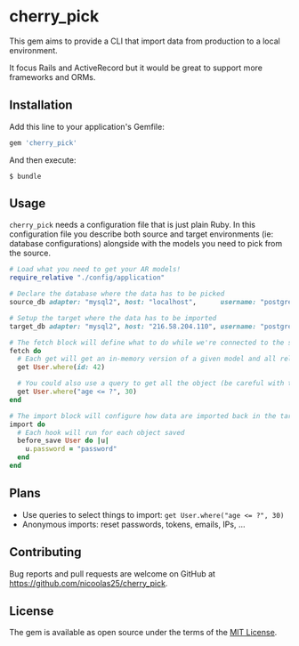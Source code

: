 # cherry_pick

This gem aims to provide a CLI that import data from production to a local environment.

It focus Rails and ActiveRecord but it would be great to support more frameworks and ORMs.

## Installation

Add this line to your application's Gemfile:

```ruby
gem 'cherry_pick'
```

And then execute:

    $ bundle

## Usage

`cherry_pick` needs a configuration file that is just plain Ruby. In this configuration file
you describe both source and target environments (ie: database configurations) alongside with
the models you need to pick from the source.

``` ruby
# Load what you need to get your AR models!
require_relative "./config/application"

# Declare the database where the data has to be picked
source_db adapter: "mysql2", host: "localhost",      username: "postgres", password: "password")

# Setup the target where the data has to be imported
target_db adapter: "mysql2", host: "216.58.204.110", username: "postgres", password: "password")

# The fetch block will define what to do while we're connected to the source database
fetch do
  # Each get will get an in-memory version of a given model and all related models
  get User.where(id: 42)

  # You could also use a query to get all the object (be careful with the memory)
  get User.where("age <= ?", 30)
end

# The import block will configure how data are imported back in the targt database
import do
  # Each hook will run for each object saved
  before_save User do |u|
    u.password = "password"
  end
end
```

## Plans

- Use queries to select things to import: `get User.where("age <= ?", 30)`
- Anonymous imports: reset passwords, tokens, emails, IPs, ...

## Contributing

Bug reports and pull requests are welcome on GitHub at https://github.com/nicoolas25/cherry_pick.

## License

The gem is available as open source under the terms of the [MIT License](http://opensource.org/licenses/MIT).

